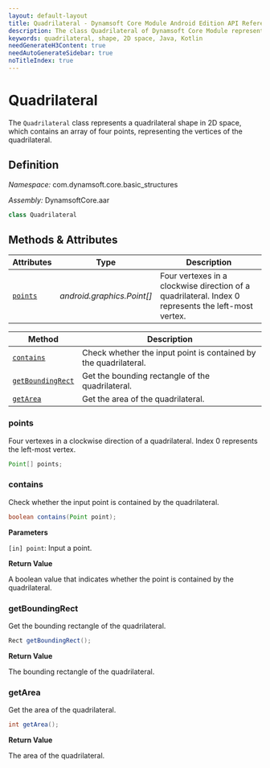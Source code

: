 ```yaml
---
layout: default-layout
title: Quadrilateral - Dynamsoft Core Module Android Edition API Reference
description: The class Quadrilateral of Dynamsoft Core Module represents a quadrilateral shape in 2D space, which contains an array of four points, representing the vertices of the quadrilateral.
keywords: quadrilateral, shape, 2D space, Java, Kotlin
needGenerateH3Content: true
needAutoGenerateSidebar: true
noTitleIndex: true
---
```


# Quadrilateral

The `Quadrilateral` class represents a quadrilateral shape in 2D space, which contains an array of four points, representing the vertices of the quadrilateral.

## Definition

*Namespace:* com.dynamsoft.core.basic_structures

*Assembly:* DynamsoftCore.aar

```java
class Quadrilateral
```

## Methods & Attributes

| Attributes | Type | Description |
| ---------- | ---- | ----------- |
| [`points`](#points) | *android.graphics.Point[]* | Four vertexes in a clockwise direction of a quadrilateral. Index 0 represents the left-most vertex. |

| Method | Description |
| ------ | ----------- |
| [`contains`](#contains) | Check whether the input point is contained by the quadrilateral. |
| [`getBoundingRect`](#getboundingrect) | Get the bounding rectangle of the quadrilateral. |
| [`getArea`](#getarea) | Get the area of the quadrilateral. |

### points

Four vertexes in a clockwise direction of a quadrilateral. Index 0 represents the left-most vertex.

```java
Point[] points;
```

### contains

Check whether the input point is contained by the quadrilateral.

```java
boolean contains(Point point);
```

**Parameters**

`[in] point`: Input a point.

**Return Value**

A boolean value that indicates whether the point is contained by the quadrilateral.

### getBoundingRect

Get the bounding rectangle of the quadrilateral.

```java
Rect getBoundingRect();
```

**Return Value**

The bounding rectangle of the quadrilateral.

### getArea

Get the area of the quadrilateral.

```java
int getArea();
```

**Return Value**

The area of the quadrilateral.
